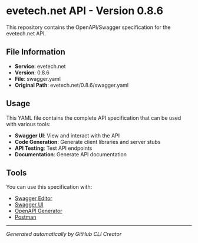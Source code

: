 # evetech.net API - Version 0.8.6

This repository contains the OpenAPI/Swagger specification for the evetech.net API.

## File Information

- **Service**: evetech.net
- **Version**: 0.8.6
- **File**: swagger.yaml
- **Original Path**: evetech.net/0.8.6/swagger.yaml

## Usage

This YAML file contains the complete API specification that can be used with various tools:

- **Swagger UI**: View and interact with the API
- **Code Generation**: Generate client libraries and server stubs
- **API Testing**: Test API endpoints
- **Documentation**: Generate API documentation

## Tools

You can use this specification with:

- [Swagger Editor](https://editor.swagger.io/)
- [Swagger UI](https://swagger.io/tools/swagger-ui/)
- [OpenAPI Generator](https://openapi-generator.tech/)
- [Postman](https://www.postman.com/)

---

*Generated automatically by GitHub CLI Creator*
